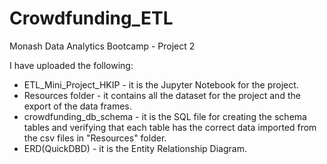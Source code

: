 # Crowdfunding_ETL
Monash Data Analytics Bootcamp - Project 2

I have uploaded the following:
  - ETL_Mini_Project_HKIP - it is the Jupyter Notebook for the project.
  - Resources folder - it contains all the dataset for the project and the export of the data frames.
  - crowdfunding_db_schema - it is the SQL file for creating the schema tables and verifying that each table has the correct data imported from the csv files in "Resources" folder.
  - ERD(QuickDBD) - it is the Entity Relationship Diagram.
